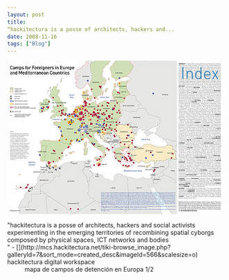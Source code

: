 ```yaml
---
layout: post
title: 
“hackitectura is a posse of architects, hackers and...
date: 2008-11-16
tags: ["Blog"]
---
```


![](k3Im6rfOqgdr6wz3lGEkiyDLo1_500.jpg)  

<dl>
<dt>"hackitectura is a posse of architects, hackers and social activists experimenting in the emerging territories of recombining spatial cyborgs composed by physical spaces, ICT networks and bodies</dt>
<dt>" - [](http://mcs.hackitectura.net/tiki-browse_image.php?galleryId=7&sort_mode=created_desc&imageId=566&scalesize=o)
</dt>
<dt>hackitectura digital workspace</dt>
<dd>mapa de campos de detención en Europa 1/2
</dd>
</dl>